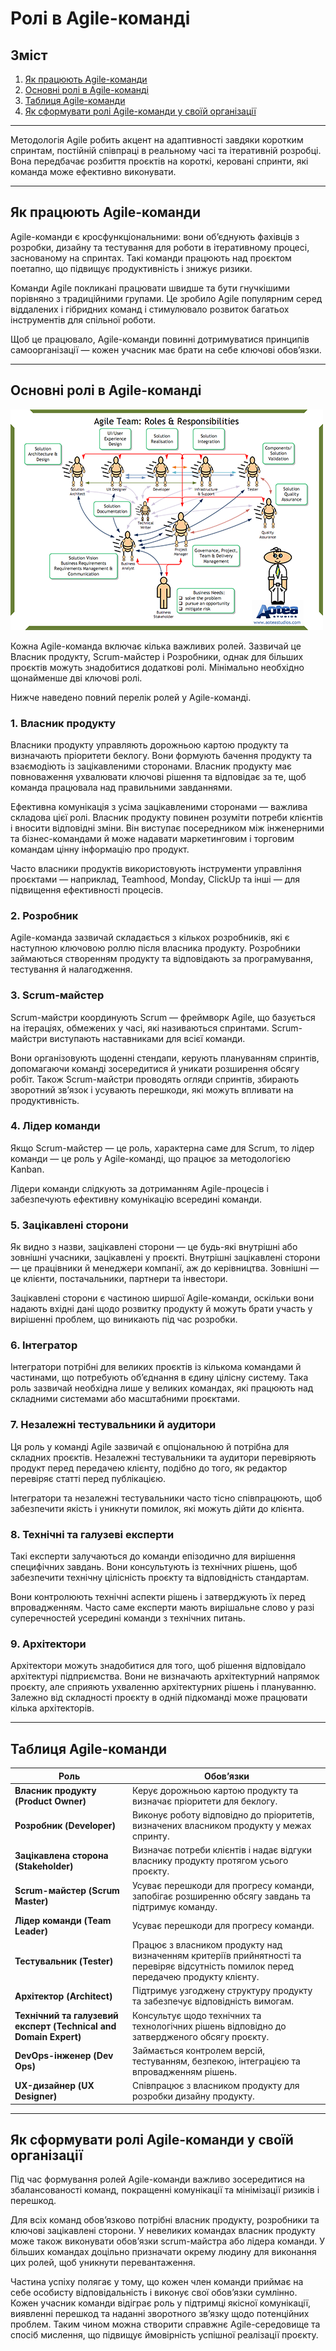 # Ролі в Agile-команді

## Зміст

1. [Як працюють Agile-команди](#як-працюють-agile-команди)
2. [Основні ролі в Agile-команді](#основні-ролі-в-agile-команді)
3. [Таблиця Agile-команди](#таблиця-agile-команди)
4. [Як сформувати ролі Agile-команди у своїй організації](#як-сформувати-ролі-agile-команди-у-своїй-організації)

---

Методологія Agile робить акцент на адаптивності завдяки коротким спринтам, постійній співпраці в реальному часі та ітеративній розробці. Вона передбачає розбиття проєктів на короткі, керовані спринти, які команда може ефективно виконувати.  

---

## Як працюють Agile-команди

Agile-команди є кросфункціональними: вони об’єднують фахівців з розробки, дизайну та тестування для роботи в ітеративному процесі, заснованому на спринтах. Такі команди працюють над проєктом поетапно, що підвищує продуктивність і знижує ризики.

Команди Agile покликані працювати швидше та бути гнучкішими порівняно з традиційними групами. Це зробило Agile популярним серед віддалених і гібридних команд і стимулювало розвиток багатьох інструментів для спільної роботи.

Щоб це працювало, Agile-команди повинні дотримуватися принципів самоорганізації — кожен учасник має брати на себе ключові обов’язки.

---

## Основні ролі в Agile-команді

![Agile team](../assets/agile-team.png)

Кожна Agile-команда включає кілька важливих ролей. Зазвичай це Власник продукту, Scrum-майстер і Розробники, однак для більших проєктів можуть знадобитися додаткові ролі. Мінімально необхідно щонайменше дві ключові ролі.

Нижче наведено повний перелік ролей у Agile-команді.

### 1. Власник продукту

Власники продукту управляють дорожньою картою продукту та визначають пріоритети беклогу. Вони формують бачення продукту та взаємодіють із зацікавленими сторонами. Власник продукту має повноваження ухвалювати ключові рішення та відповідає за те, щоб команда працювала над правильними завданнями.  

Ефективна комунікація з усіма зацікавленими сторонами — важлива складова цієї ролі. Власник продукту повинен розуміти потреби клієнтів і вносити відповідні зміни. Він виступає посередником між інженерними та бізнес-командами й може надавати маркетинговим і торговим командам цінну інформацію про продукт.

Часто власники продуктів використовують інструменти управління проєктами — наприклад, Teamhood, Monday, ClickUp та інші — для підвищення ефективності процесів.

### 2. Розробник

Agile-команда зазвичай складається з кількох розробників, які є наступною ключовою роллю після власника продукту. Розробники займаються створенням продукту та відповідають за програмування, тестування й налагодження.

### 3. Scrum-майстер

Scrum-майстри координують Scrum — фреймворк Agile, що базується на ітераціях, обмежених у часі, які називаються спринтами. Scrum-майстри виступають наставниками для всієї команди.

Вони організовують щоденні стендапи, керують плануванням спринтів, допомагаючи команді зосередитися й уникати розширення обсягу робіт. Також Scrum-майстри проводять огляди спринтів, збирають зворотний зв’язок і усувають перешкоди, які можуть впливати на продуктивність.

### 4. Лідер команди

Якщо Scrum-майстер — це роль, характерна саме для Scrum, то лідер команди — це роль у Agile-команді, що працює за методологією Kanban.

Лідери команди слідкують за дотриманням Agile-процесів і забезпечують ефективну комунікацію всередині команди.

### 5. Зацікавлені сторони

Як видно з назви, зацікавлені сторони — це будь-які внутрішні або зовнішні учасники, зацікавлені у проєкті. Внутрішні зацікавлені сторони — це працівники й менеджери компанії, аж до керівництва. Зовнішні — це клієнти, постачальники, партнери та інвестори.

Зацікавлені сторони є частиною ширшої Agile-команди, оскільки вони надають вхідні дані щодо розвитку продукту й можуть брати участь у вирішенні проблем, що виникають під час розробки.

### 6. Інтегратор

Інтегратори потрібні для великих проєктів із кількома командами й частинами, що потребують об’єднання в єдину цілісну систему. Така роль зазвичай необхідна лише у великих командах, які працюють над складними системами або масштабними проєктами.

### 7. Незалежні тестувальники й аудитори

Ця роль у команді Agile зазвичай є опціональною й потрібна для складних проєктів. Незалежні тестувальники та аудитори перевіряють продукт перед передачею клієнту, подібно до того, як редактор перевіряє статті перед публікацією.

Інтегратори та незалежні тестувальники часто тісно співпрацюють, щоб забезпечити якість і уникнути помилок, які можуть дійти до клієнта.

### 8. Технічні та галузеві експерти

Такі експерти залучаються до команди епізодично для вирішення специфічних завдань. Вони консультують із технічних рішень, щоб забезпечити технічну цілісність проєкту та відповідність стандартам.

Вони контролюють технічні аспекти рішень і затверджують їх перед впровадженням. Часто саме експерти мають вирішальне слово у разі суперечностей усередині команди з технічних питань.

### 9. Архітектори

Архітектори можуть знадобитися для того, щоб рішення відповідало архітектурі підприємства. Вони не визначають архітектурний напрямок проєкту, але сприяють ухваленню архітектурних рішень і плануванню. Залежно від складності проєкту в одній підкоманді може працювати кілька архітекторів.

---

## Таблиця Agile-команди

| Роль | Обов’язки |
|------|------------|
| **Власник продукту (Product Owner)** | Керує дорожньою картою продукту та визначає пріоритети для беклогу. |
| **Розробник (Developer)** | Виконує роботу відповідно до пріоритетів, визначених власником продукту у межах спринту. |
| **Зацікавлена сторона (Stakeholder)** | Визначає потреби клієнтів і надає відгуки власнику продукту протягом усього проєкту. |
| **Scrum-майстер (Scrum Master)** | Усуває перешкоди для прогресу команди, запобігає розширенню обсягу завдань та підтримує команду. |
| **Лідер команди (Team Leader)** | Усуває перешкоди для прогресу команди. |
| **Тестувальник (Tester)** | Працює з власником продукту над визначенням критеріїв прийнятності та перевіряє відсутність помилок перед передачею продукту клієнту. |
| **Архітектор (Architect)** | Підтримує узгоджену структуру продукту та забезпечує відповідність вимогам. |
| **Технічний та галузевий експерт (Technical and Domain Expert)** | Консультує щодо технічних та технологічних рішень відповідно до затвердженого обсягу проєкту. |
| **DevOps-інженер (Dev Ops)** | Займається контролем версій, тестуванням, безпекою, інтеграцією та впровадженням рішень. |
| **UX-дизайнер (UX Designer)** | Співпрацює з власником продукту для розробки дизайну продукту. |

---

## Як сформувати ролі Agile-команди у своїй організації

Під час формування ролей Agile-команди важливо зосередитися на збалансованості команд, покращенні комунікації та мінімізації ризиків і перешкод.

Для всіх команд обов’язково потрібні власник продукту, розробники та ключові зацікавлені сторони. У невеликих командах власник продукту може також виконувати обов’язки scrum-майстра або лідера команди. У більших командах доцільно призначати окрему людину для виконання цих ролей, щоб уникнути перевантаження.

Частина успіху полягає у тому, що кожен член команди приймає на себе особисту відповідальність і виконує свої обов’язки сумлінно. Кожен учасник команди відіграє роль у підтримці якісної комунікації, виявленні перешкод та наданні зворотного зв’язку щодо потенційних проблем. Таким чином можна створити справжнє Agile-середовище та спосіб мислення, що підвищує ймовірність успішної реалізації проєкту.
